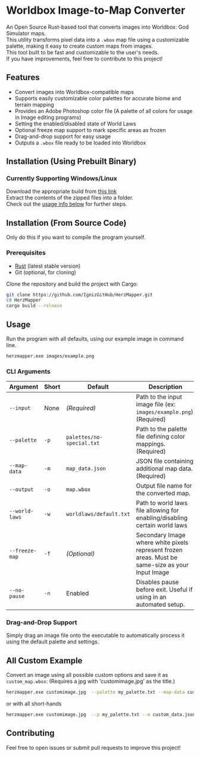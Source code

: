 # Worldbox Image-to-Map Converter  

An Open Source Rust-based tool that converts images into Worldbox: God Simulator maps. \
This utility transforms pixel data into a `.wbox` map file using a customizable palette, making it easy to create custom maps from images. \
This tool built to be fast and customizable to the user's needs. \
If you have improvements, feel free to contribute to this project! 

## Features  
- Convert images into Worldbox-compatible maps  
- Supports easily customizable color palettes for accurate biome and terrain mapping
- Provides an Adobe Photoshop color file (A palette of all colors for usage in Image editing programs)
- Setting the enabled/disabled state of World Laws
- Optional freeze map support to mark specific areas as frozen  
- Drag-and-drop support for easy usage  
- Outputs a `.wbox` file ready to be loaded into Worldbox  

## Installation (Using Prebuilt Binary)
### Currently Supporting Windows/Linux
Download the appropriate build from [this link](https://github.com/IgnizGitHub/HerzMapper/releases/tag/v1.0.0) \
Extract the contents of the zipped files into a folder. \
Check out the [usage info below](https://github.com/IgnizGitHub/HerzMapper?tab=readme-ov-file#usage) for further steps.


## Installation (From Source Code)
Only do this if you want to compile the program yourself.

### Prerequisites
- [Rust](https://www.rust-lang.org/tools/install) (latest stable version)
- Git (optional, for cloning)

Clone the repository and build the project with Cargo:

```bash
git clone https://github.com/IgnizGitHub/HerzMapper.git
cd HerzMapper
cargo build --release
```

## Usage  

Run the program with all defaults, using our example image in command line.

```sh
herzmapper.exe images/example.png 
```

### CLI Arguments  

| Argument        | Short | Default                 | Description |
|---------------|------|------------------------|-------------|
| `--input`     | None | *(Required)*           | Path to the input image file (ex: `images/example.png`). (Required) |
| `--palette`   | `-p` | `palettes/no-special.txt` | Path to the palette file defining color mappings. (Required)  |
| `--map-data`  | `-m` | `map_data.json`         | JSON file containing additional map data. (Required) |
| `--output`    | `-o` | `map.wbox`              | Output file name for the converted map. |
| `--world-laws`  | `-w` | `worldlaws/default.txt` | Path to world laws file allowing for enabling/disabling certain world laws |
| `--freeze-map` | `-f` | *(Optional)*           | Secondary Image where white pixels represent frozen areas. Must be same-size as your Input Image |
| `--no-pause`  | `-n` | Enabled                 | Disables pause before exit. Useful if using in an automated setup. |

### Drag-and-Drop Support  
Simply drag an image file onto the executable to automatically process it using the default palette and settings.

## All Custom Example  
Convert an image using all possible custom options and save it as `custom_map.wbox`:
(Requires a jpg with 'customimage.jpg' as the title.)

```sh
herzmapper.exe customimage.jpg  --palette my_palette.txt --map-data custom_data.json --world_laws worldlaws/gaia.txt --freeze-map images/frozen.png --no-pause --output custom_map.wbox
```
or with all short-hands

```sh
herzmapper.exe customimage.jpg  --p my_palette.txt --m custom_data.json --w worldlaws/gaia.txt --f images/frozen.png --n --o custom_map.wbox
```

## Contributing  
Feel free to open issues or submit pull requests to improve this project!
